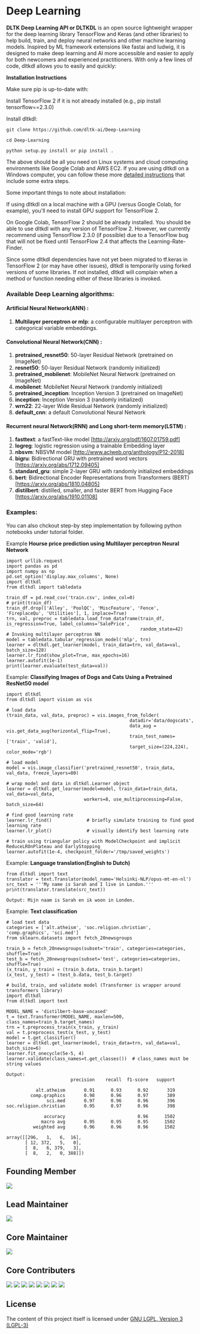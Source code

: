 # Deep Learning

**DLTK Deep Learning API or DLTKDL** is an open source lightweight wrapper for the deep learning library TensorFlow and Keras (and other libraries) to help build, train, and deploy neural networks and other machine learning models. Inspired by ML framework extensions like fastai and ludwig, it is designed to make deep learning and AI more accessible and easier to apply for both newcomers and experienced practitioners. With only a few lines of code, dltkdl allows you to easily and quickly:

**Installation Instructions**

Make sure pip is up-to-date with:

Install TensorFlow 2 if it is not already installed (e.g., pip install tensorflow==2.3.0)

Install dltkdl: 
```
git clone https://github.com/dltk-ai/Deep-Learning

cd Deep-Learning

python setup.py install or pip install .
```

The above should be all you need on Linux systems and cloud computing environments like Google Colab and AWS EC2. If you are using dltkdl on a Windows computer, you can follow these more [detailed instructions](https://github.com/dltk-ai/Deep-Learning/blob/master/FAQ.md) that include some extra steps.

Some important things to note about installation:

If using dltkdl on a local machine with a GPU (versus Google Colab, for example), you'll need to install GPU support for TensorFlow 2.

On Google Colab, TensorFlow 2 should be already installed. You should be able to use dltkdl with any version of TensorFlow 2. However, we currently recommend using TensorFlow 2.3.0 (if possible) due to a TensorFlow bug that will not be fixed until TensorFlow 2.4 that affects the Learning-Rate-Finder.

Since some dltkdl dependencies have not yet been migrated to tf.keras in TensorFlow 2 (or may have other issues), dltkdl is temporarily using forked versions of some libraries. If not installed, dltkdl will complain when a method or function needing either of these libraries is invoked. 

### Available Deep Learning algorithms:

#### Artificial Neural Network(ANN) : 
1. **Multilayer perceptron or mlp**: a configurable multilayer perceptron with categorical variable embeddings.

#### Convolutional Neural Network(CNN) :
1. **pretrained_resnet50**: 50-layer Residual Network (pretrained on ImageNet)
2. **resnet50**: 50-layer Residual Network (randomly initialized)
3. **pretrained_mobilenet**: MobileNet Neural Network (pretrained on ImageNet)
4. **mobilenet**: MobileNet Neural Network (randomly initialized)
5. **pretrained_inception**: Inception Version 3  (pretrained on ImageNet)
6. **inception**: Inception Version 3 (randomly initialized)
7. **wrn22**: 22-layer Wide Residual Network (randomly initialized)
8. **default_cnn**: a default Convolutional Neural Network

#### Recurrent neural Network(RNN) and Long short-term memory(LSTM) :
1. **fasttext**: a fastText-like model [http://arxiv.org/pdf/1607.01759.pdf]
2. **logreg**: logistic regression using a trainable Embedding layer
3. **nbsvm**: NBSVM model [http://www.aclweb.org/anthology/P12-2018]
4. **bigru**: Bidirectional GRU with pretrained word vectors [https://arxiv.org/abs/1712.09405]
5. **standard_gru**: simple 2-layer GRU with randomly initialized embeddings
6. **bert**: Bidirectional Encoder Representations from Transformers (BERT) [https://arxiv.org/abs/1810.04805]
7. **distilbert**: distilled, smaller, and faster BERT from Hugging Face [https://arxiv.org/abs/1910.01108]

### Examples: 

You can also chckout step-by step implementation by following python notebooks under tutorial folder. 

Example **Hourse price prediction using Multilayer perceptron Neural Network**
```
import urllib.request
import pandas as pd
import numpy as np
pd.set_option('display.max_columns', None)
import dltkdl
from dltkdl import tabledata

train_df = pd.read_csv('train.csv', index_col=0)
# print(train_df)
train_df.drop(['Alley', 'PoolQC', 'MiscFeature', 'Fence', 'FireplaceQu', 'Utilities'], 1, inplace=True)
trn, val, preproc = tabledata.load_from_dataframe(train_df, is_regression=True, label_columns='SalePrice',
                                                  random_state=42)
# Invoking multilayer perceptron NN
model = tabledata.tabular_regression_model('mlp', trn)
learner = dltkdl.get_learner(model, train_data=trn, val_data=val, batch_size=128)
learner.lr_find(show_plot=True, max_epochs=16)
learner.autofit(1e-1)
print(learner.evaluate(test_data=val))
```
Example: **Classifying Images of Dogs and Cats Using a Pretrained ResNet50 model**

```
import dltkdl
from dltkdl import vision as vis

# load data
(train_data, val_data, preproc) = vis.images_from_folder(
                                              datadir='data/dogscats',
                                              data_aug = vis.get_data_aug(horizontal_flip=True),
                                              train_test_names=['train', 'valid'], 
                                              target_size=(224,224), color_mode='rgb')

# load model
model = vis.image_classifier('pretrained_resnet50', train_data, val_data, freeze_layers=80)

# wrap model and data in dltkdl.Learner object
learner = dltkdl.get_learner(model=model, train_data=train_data, val_data=val_data, 
                             workers=8, use_multiprocessing=False, batch_size=64)

# find good learning rate
learner.lr_find()             # briefly simulate training to find good learning rate
learner.lr_plot()             # visually identify best learning rate

# train using triangular policy with ModelCheckpoint and implicit ReduceLROnPlateau and EarlyStopping
learner.autofit(1e-4, checkpoint_folder='/tmp/saved_weights')
```
Example: **Language translation(English to Dutch)**
```
from dltkdl import text 
translator = text.Translator(model_name='Helsinki-NLP/opus-mt-en-nl')
src_text = '''My name is Sarah and I live in London.'''
print(translator.translate(src_text))

Output: Mijn naam is Sarah en ik woon in Londen.
```
Example: **Text classification**
```
# load text data
categories = ['alt.atheism', 'soc.religion.christian', 'comp.graphics', 'sci.med']
from sklearn.datasets import fetch_20newsgroups

train_b = fetch_20newsgroups(subset='train', categories=categories, shuffle=True)
test_b = fetch_20newsgroups(subset='test', categories=categories, shuffle=True)
(x_train, y_train) = (train_b.data, train_b.target)
(x_test, y_test) = (test_b.data, test_b.target)

# build, train, and validate model (Transformer is wrapper around transformers library)
import dltkdl
from dltkdl import text

MODEL_NAME = 'distilbert-base-uncased'
t = text.Transformer(MODEL_NAME, maxlen=500, class_names=train_b.target_names)
trn = t.preprocess_train(x_train, y_train)
val = t.preprocess_test(x_test, y_test)
model = t.get_classifier()
learner = dltkdl.get_learner(model, train_data=trn, val_data=val, batch_size=6)
learner.fit_onecycle(5e-5, 4)
learner.validate(class_names=t.get_classes())  # class_names must be string values

Output: 
                        precision    recall  f1-score   support

           alt.atheism       0.91      0.93      0.92       319
         comp.graphics       0.98      0.96      0.97       389
               sci.med       0.97      0.96      0.96       396
soc.religion.christian       0.95      0.97      0.96       398

              accuracy                           0.96      1502
             macro avg       0.95      0.95      0.95      1502
          weighted avg       0.96      0.96      0.96      1502

array([[296,   1,   6,  16],
       [ 12, 372,   5,   0],
       [  8,   6, 379,   3],
       [  8,   2,   0, 388]])
```

## Founding Member
[![](https://github.com/shreeramiyer.png?size=50)](https://github.com/shreeramiyer)
## Lead Maintainer
[![](https://github.com/GHub4Naveen.png?size=50)](https://github.com/GHub4Naveen)
## Core Maintainer
[![](https://github.com/dltk-ai.png?size=50)](https://github.com/dltk-ai)
## Core Contributers 
[![](https://github.com/SivaramVeluri15.png?size=50)](https://github.com/SivaramVeluri15)
[![](https://github.com/vishnupeesapati.png?size=50)](https://github.com/vishnupeesapati)
[![](https://github.com/EpuriHarika.png?size=50)](https://github.com/EpuriHarika/)
[![](https://github.com/nageshsinghc4.png?size=50)](https://github.com/nageshsinghc4)
[![](https://github.com/appareddyraja.png?size=50)](https://github.com/appareddyraja)
[![](https://github.com/shakeeldhada.png?size=50)](https://github.com/shakeeldhada)
[![](https://github.com/thomasbinish.png?size=50)](https://github.com/thomasbinish)
[![](https://github.com/kavyavelagapudi252.png?size=50)](https://github.com/kavyavelagapudi252)


## License

The content of this project itself is licensed under [GNU LGPL, Version 3 (LGPL-3)](https://github.com/dltk-ai/Deep-Learning/blob/master/LICENSE)

